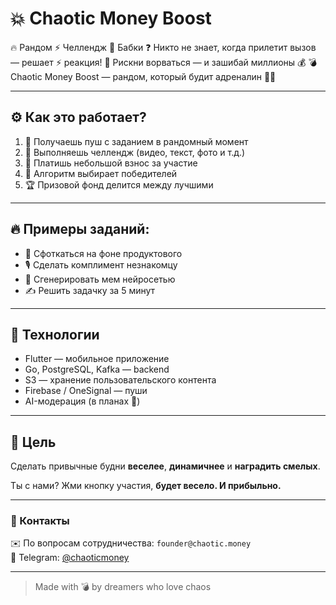 # 💥 Chaotic Money Boost

🔥 Рандом ⚡ Челлендж 💸 Бабки
❓ Никто не знает, когда прилетит вызов — решает ⚡ реакция!
🎯 Рискни ворваться — и зашибай миллионы 💰
💣 Chaotic Money Boost — рандом, который будит адреналин 🧠💥

---

## ⚙️ Как это работает?

1. 📲 Получаешь пуш с заданием в рандомный момент
2. 💪 Выполняешь челлендж (видео, текст, фото и т.д.)
3. 💸 Платишь небольшой взнос за участие
4. 🧠 Алгоритм выбирает победителей
5. 🏆 Призовой фонд делится между лучшими

---

## 🔥 Примеры заданий:

- 🤳 Сфоткаться на фоне продуктового
- 🎙️ Сделать комплимент незнакомцу
- 🧠 Сгенерировать мем нейросетью
- ✍️ Решить задачку за 5 минут

---

## 🧪 Технологии

- Flutter — мобильное приложение  
- Go, PostgreSQL, Kafka — backend  
- S3 — хранение пользовательского контента  
- Firebase / OneSignal — пуши  
- AI-модерация (в планах 🤖)

---

## 🚀 Цель

Сделать привычные будни **веселее**, **динамичнее** и **наградить смелых**.

Ты с нами? Жми кнопку участия, **будет весело. И прибыльно.**

---

### 💬 Контакты
✉️ По вопросам сотрудничества: `founder@chaotic.money`  
🐾 Telegram: [@chaoticmoney](https://t.me/chaoticmoney)

---
> Made with 💣 by dreamers who love chaos
